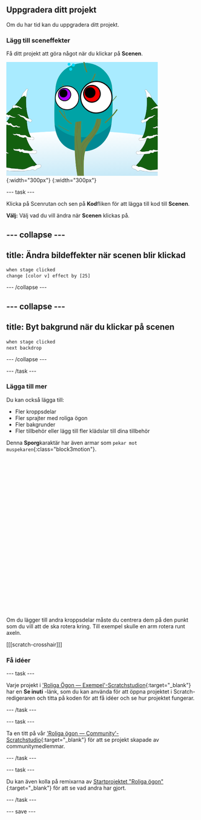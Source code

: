 ## Uppgradera ditt projekt

Om du har tid kan du uppgradera ditt projekt.

### Lägg till sceneffekter

Få ditt projekt att göra något när du klickar på **Scenen**.

![Scenen med bildeffekter.](images/stage-effects.png){:width="300px"}
{:width="300px"}

--- task ---

Klicka på Scenrutan och sen på **Kod**fliken för att lägga till kod till **Scenen**.

**Välj:** Välj vad du vill ändra när **Scenen** klickas på.

--- collapse ---
---
title: Ändra bildeffekter när scenen blir klickad
---

```blocks3
when stage clicked
change [color v] effect by [25]
```

--- /collapse ---

--- collapse ---
---
title: Byt bakgrund när du klickar på scenen
---

```blocks3
when stage clicked
next backdrop
```

--- /collapse ---

--- /task ---

### Lägga till mer

Du kan också lägga till:
- Fler kroppsdelar
- Fler sprajter med roliga ögon
- Fler bakgrunder
- Fler tillbehör eller lägg till fler klädslar till dina tillbehör

Denna **Sporg**karaktär har även armar som `pekar mot muspekaren`{:class="block3motion"}.
<div class="scratch-preview" style="margin-left: 15px;">
  <iframe allowtransparency="true" width="485" height="402" src="" frameborder="0"></iframe>
</div>

Om du lägger till andra kroppsdelar måste du centrera dem på den punkt som du vill att de ska rotera kring. Till exempel skulle en arm rotera runt axeln.

[[[scratch-crosshair]]]

### Få idéer

--- task ---

Varje projekt i ['Roliga Ögon — Exempel'-Scratchstudion](https://scratch.mit.edu/studios/29029028){:target="_blank"} har en **Se inuti** -länk, som du kan använda för att öppna projektet i Scratch-redigeraren och titta på koden för att få idéer och se hur projektet fungerar.

--- /task ---

--- task ---

Ta en titt på vår ['Roliga ögon — Community'-Scratchstudio](https://scratch.mit.edu/studios/29120534){:target="_blank"} för att se projekt skapade av communitymedlemmar.

--- /task ---

--- task ---

Du kan även kolla på remixarna av [Startprojektet "Roliga ögon"](https://scratch.mit.edu/projects/582221984/remixes){:target="_blank"} för att se vad andra har gjort.

--- /task ---

--- save ---
